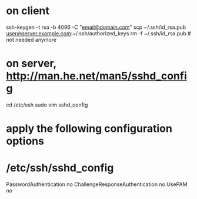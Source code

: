 # on client
ssh-keygen -t rsa -b 4096 -C "email@domain.com"
scp ~/.ssh/id_rsa.pub user@server.example.com:~/.ssh/authorized_keys
rm -f ~/.ssh/id_rsa.pub # not needed anymore

# on server, http://man.he.net/man5/sshd_config
cd /etc/ssh
sudo vim sshd_config

# apply the following configuration options
# /etc/ssh/sshd_config
PasswordAuthentication no
ChallengeResponseAuthentication no
UsePAM no